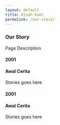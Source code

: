 ```yaml
---
layout: default
title: Kisah Kami
permalink: /our-story/
---
```


<div class="page-description">
  <h3>Our Story</h3>
  <p>Page Description</p>
</div>

<div class="story-container">
  
  <div class="story-item">
    <h4>2001</h4>
    <h4>Awal Cerita</h4>
    <p>
      Stories goes here
    </p>
  </div>
  
  <div class="story-item">
    <h4>2001</h4>
    <h4>Awal Cerita</h4>
    <p>
      Stories goes here
    </p>
  </div>
  
</div>
